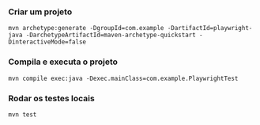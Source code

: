 ###  Criar um projeto
`mvn archetype:generate -DgroupId=com.example -DartifactId=playwright-java -DarchetypeArtifactId=maven-archetype-quickstart -DinteractiveMode=false`

### Compila e executa o projeto
`mvn compile exec:java -Dexec.mainClass=com.example.PlaywrightTest`

### Rodar os testes locais
`mvn test`